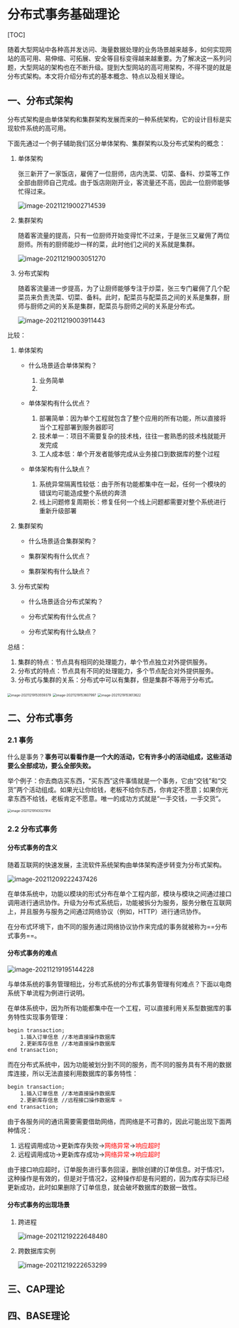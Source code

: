 # 分布式事务基础理论

[TOC]

随着大型网站中各种高并发访问、海量数据处理的业务场景越来越多，如何实现网站的高可用、易伸缩、可拓展、安全等目标变得越来越重要。为了解决这一系列问题，大型网站的架构也在不断升级。提到大型网站的高可用架构，不得不提的就是分布式架构。本文将介绍分布式的基本概念、特点以及相关理论。

## 一、分布式架构

分布式架构是由单体架构和集群架构发展而来的一种系统架构，它的设计目标是实现软件系统的高可用。

下面先通过一个例子辅助我们区分单体架构、集群架构以及分布式架构的概念：

1.   单体架构

     张三新开了一家饭店，雇佣了一位厨师，店内洗菜、切菜、备料、炒菜等工作全部由厨师自己完成。由于饭店刚刚开业，客流量还不高，因此一位厨师能够忙得过来。

     ![image-20211219002714539](markdown/分布式基础理论.assets/image-20211219002714539.png)

2.   集群架构

     随着客流量的提高，只有一位厨师开始变得忙不过来，于是张三又雇佣了两位厨师。所有的厨师能炒一样的菜，此时他们之间的关系就是集群。

     ![image-20211219003051270](markdown/分布式基础理论.assets/image-20211219003051270.png)

3.   分布式架构

     随着客流量进一步提高，为了让厨师能够专注于炒菜，张三专门雇佣了几个配菜员来负责洗菜、切菜、备料。此时，配菜员与配菜员之间的关系是集群，厨师与厨师之间的关系是集群，配菜员与厨师之间的关系是分布式。

     ![image-20211219003911443](markdown/分布式基础理论.assets/image-20211219003911443.png)

比较：

1.   单体架构

     -   什么场景适合单体架构？
         1.   业务简单
         2.   

     -   单体架构有什么优点？
         1.   部署简单：因为单个工程就包含了整个应用的所有功能，所以直接将当个工程部署到服务器即可
         2.   技术单一：项目不需要复杂的技术栈，往往一套熟悉的技术栈就能开发完成
         3.   工人成本低：单个开发者能够完成从业务接口到数据库的整个过程
     -   单体架构有什么缺点？
         1.   系统异常隔离性较低：由于所有功能都集中在一起，任何一个模块的错误均可能造成整个系统的奔溃
         2.   线上问题修复周期长：修复任何一个线上问题都需要对整个系统进行重新升级部署

2.   集群架构

     -   什么场景适合集群架构？

     -   集群架构有什么优点？

     -   集群架构有什么缺点？

         

3.   分布式架构

     -   什么场景适合分布式架构？

     -   分布式架构有什么优点？

     -   分布式架构有什么缺点？

         

总结：

1.   集群的特点：节点具有相同的处理能力，单个节点独立对外提供服务。
2.   分布式的特点：节点具有不同的处理能力，多个节点配合对外提供服务。
3.   分布式与集群的关系：分布式中可以有集群，但是集群不等用于分布式。

<img src="markdown/分布式基础理论.assets/image-20211219153559379.png" alt="image-20211219153559379" style="zoom:50%;" />

<img src="markdown/分布式基础理论.assets/image-20211219153607997.png" alt="image-20211219153607997" style="zoom:50%;" />

<img src="markdown/分布式基础理论.assets/image-20211219153613622.png" alt="image-20211219153613622" style="zoom:50%;" />

## 二、分布式事务

### 2.1 事务

什么是事务？**事务可以看看作是一个大的活动，它有许多小的活动组成，这些活动要么全部成功，要么全部失败。**

举个例子：你去商店买东西，“买东西”这件事情就是一个事务，它由“交钱”和“交货”两个活动组成。如果光让你给钱，老板不给你东西，你肯定不愿意；如果你光拿东西不给钱，老板肯定不愿意。唯一的成功方式就是“一手交钱，一手交货”。

<img src="markdown/分布式基础理论.assets/image-20211219143027914.png" alt="image-20211219143027914" style="zoom:50%;" />

### 2.2 分布式事务

#### 分布式事务的含义

随着互联网的快速发展，主流软件系统架构由单体架构逐步转变为分布式架构。

![image-20211209222437426](markdown/分布式基础理论.assets/image-20211209222437426.png)

在单体系统中，功能以模块的形式分布在单个工程内部，模块与模块之间通过接口调用进行通讯协作。升级为分布式系统后，功能被拆分为服务，服务分散在互联网上，并且服务与服务之间通过网络协议（例如，HTTP）进行通讯协作。

在分布式环境下，由不同的服务通过网络协议协作来完成的事务就被称为==分布式事务==。

#### 分布式事务的难点



![image-20211219195144228](markdown/分布式基础理论.assets/image-20211219195144228.png)

与单体系统的事务管理相比，分布式系统的分布式事务管理有何难点？下面以电商系统下单流程为例进行说明。

在单体系统中，因为所有功能都集中在一个工程，可以直接利用关系型数据库的事务特性实现事务管理：

```tex
begin transaction;
    1.插入订单信息 //本地直接操作数据库
    2.更新库存信息 //本地直接操作数据库
end transaction;
```

而在分布式系统中，因为功能被划分到不同的服务，而不同的服务具有不用的数据库连接，所以无法直接利用数据库的事务特性：

```tex
begin transaction;
    1.插入订单信息 //本地直接操作数据库
    2.更新库存信息 //远程接口操作数据库 ⭐
end transaction;
```

由于各服务间的通讯需要需要借助网络，而网络是不可靠的，因此可能出现下面两种情况：

1.   远程调用成功→更新库存失败→<font color = red>网络异常</font>→<font color = red>响应超时</font>
2.   远程调用成功→更新库存成功→<font color = red>网络异常</font>→<font color = red>响应超时</font>

由于接口响应超时，订单服务进行事务回滚，删除创建的订单信息。对于情况1，这种操作是有效的，但是对于情况2，这种操作却是有问题的，因为库存实际已经更新成功，此时如果删除了订单信息，就会破坏数据库的数据一致性。

#### 分布式事务的出现场景

1.   跨进程

     ![image-20211219222648480](markdown/分布式基础理论.assets/image-20211219222648480.png)

2.   跨数据库实例

     ![image-20211219222653299](markdown/分布式基础理论.assets/image-20211219222653299.png)

## 三、CAP理论



## 四、BASE理论
